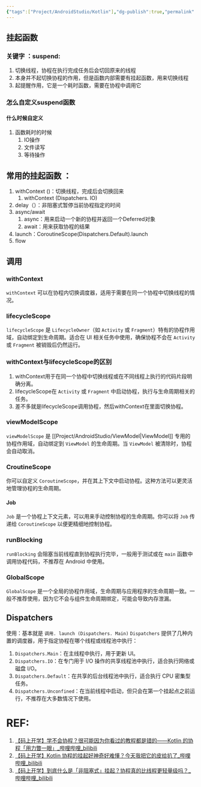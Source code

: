 ```yaml
---
{"tags":["Project/AndroidStudio/Kotlin"],"dg-publish":true,"permalink":"/Project/AndroidStudio/协程/","dgPassFrontmatter":true}
---
```


##  挂起函数
### 关键字 ：suspend: 
1. 切换线程，协程在执行完成任务后会切回原来的线程
2. 本身并不起切换协程的作用，但是函数内部需要有挂起函数，用来切换线程
3. 起提醒作用，它是一个耗时函数，需要在协程中调用它
### 怎么自定义suspend函数
#### 什么时候自定义
1. 函数耗时的时候
	1. IO操作
	2. 文件读写
	3. 等待操作

## 常用的挂起函数 ：
1. withContext ()：切换线程，完成后会切换回来
	1. withContext (Dispatchers. IO)
2. delay（）：非阻塞式暂停当前协程指定的时间
3. async/await
	1. async：用来启动一个新的协程并返回一个Deferred对象
	2. await：用来获取协程的结果
4. launch：CoroutineScope(Dispatchers.Default).launch
5. flow
## 调用
### withContext
`withContext` 可以在协程内切换调度器，适用于需要在同一个协程中切换线程的情况。
### lifecycleScope
`lifecycleScope` 是 `LifecycleOwner`（如 `Activity` 或 `Fragment`）特有的协程作用域，自动绑定到生命周期。适合在 UI 相关任务中使用，确保协程不会在 `Activity` 或 `Fragment` 被销毁后仍然运行。

### withContext与lifecycleScope的区别
1. withContext用于在同一个协程中切换线程或在不同线程上执行的代码片段明确分离。
2. lifecycleScope在 `Activity` 或 `Fragment` 中启动协程，执行与生命周期相关的任务。
3. 差不多就是lifecycleScope调用协程，然后withContext在里面切换协程。
### viewModelScope
`viewModelScope` 是 [[Project/AndroidStudio/ViewModel\|ViewModel]] 专用的协程作用域，自动绑定到 `ViewModel` 的生命周期。当 `ViewModel` 被清除时，协程会自动取消。
### CroutineScope
你可以自定义 `CoroutineScope`，并在其上下文中启动协程。这种方法可以更灵活地管理协程的生命周期。

#### Job
`Job` 是一个协程上下文元素，可以用来手动控制协程的生命周期。你可以将 `Job` 传递给 `CoroutineScope` 以便更精细地控制协程。
### runBlocking
`runBlocking` 会阻塞当前线程直到协程执行完毕，一般用于测试或在 `main` 函数中调用协程代码，不推荐在 Android 中使用。
### GlobalScope
`GlobalScope` 是一个全局的协程作用域，生命周期与应用程序的生命周期一致。一般不推荐使用，因为它不会与组件生命周期绑定，可能会导致内存泄漏。
## Dispatchers
使用：基本就是 `调用. launch (Dispatchers. Main)`
`Dispatchers` 提供了几种内置的调度器，用于指定协程在哪个线程或线程池中执行：
1.  `Dispatchers.Main`：在主线程中执行，用于更新 UI。
2.  `Dispatchers.IO`：在专门用于 I/O 操作的共享线程池中执行，适合执行网络或磁盘 I/O。
3.  `Dispatchers.Default`：在共享的后台线程池中执行，适合执行 CPU 密集型任务。
4.  `Dispatchers.Unconfined`：在当前线程中启动，但只会在第一个挂起点之前运行，不推荐在大多数情况下使用。

# REF:
1. [【码上开学】学不会协程？很可能因为你看过的教程都是错的——Kotlin 的协程「用力瞥一眼」_哔哩哔哩_bilibili](https://www.bilibili.com/video/BV164411C7FK/?spm_id_from=333.999.0.0&vd_source=ed636aea03b32e53457a090439165487)
2. [【码上开学】Kotlin 协程的挂起好神奇好难懂？今天我把它的皮给扒了_哔哩哔哩_bilibili](https://www.bilibili.com/video/BV1KJ41137E9/?spm_id_from=333.788.recommend_more_video.-1&vd_source=ed636aea03b32e53457a090439165487)
3. [【码上开学】到底什么是「非阻塞式」挂起？协程真的比线程更轻量级吗？_哔哩哔哩_bilibili](https://www.bilibili.com/video/BV1JE411R7hp/?spm_id_from=333.337.search-card.all.click&vd_source=ed636aea03b32e53457a090439165487)